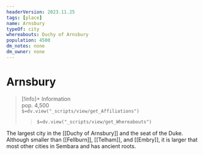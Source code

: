 ```yaml
---
headerVersion: 2023.11.25
tags: [place]
name: Arnsbury
typeOf: city
whereabouts: Duchy of Arnsbury
population: 4500
dm_notes: none
dm_owner: none
---
```

# Arnsbury
>[!info]+ Information  
> pop. 4,500  
> `$=dv.view("_scripts/view/get_Affiliations")`  
>> `$=dv.view("_scripts/view/get_Whereabouts")`

The largest city in the [[Duchy of Arnsbury]] and the seat of the Duke. Although smaller than [[Fellburn]], [[Telham]], and [[Embry]], it is larger that most other cities in Sembara and has ancient roots.
